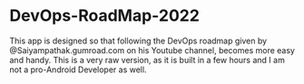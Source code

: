 # DevOps-RoadMap-2022

This app is designed so that following the DevOps roadmap given by @Saiyampathak.gumroad.com on his Youtube channel, becomes more easy and handy.
This is a very raw version, as it is built in a few hours and I am not a pro-Android Developer as well.
